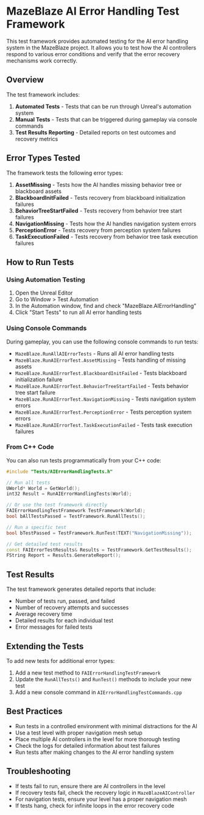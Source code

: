 # MazeBlaze AI Error Handling Test Framework

This test framework provides automated testing for the AI error handling system in the MazeBlaze project. It allows you to test how the AI controllers respond to various error conditions and verify that the error recovery mechanisms work correctly.

## Overview

The test framework includes:

1. **Automated Tests** - Tests that can be run through Unreal's automation system
2. **Manual Tests** - Tests that can be triggered during gameplay via console commands
3. **Test Results Reporting** - Detailed reports on test outcomes and recovery metrics

## Error Types Tested

The framework tests the following error types:

1. **AssetMissing** - Tests how the AI handles missing behavior tree or blackboard assets
2. **BlackboardInitFailed** - Tests recovery from blackboard initialization failures
3. **BehaviorTreeStartFailed** - Tests recovery from behavior tree start failures
4. **NavigationMissing** - Tests how the AI handles navigation system errors
5. **PerceptionError** - Tests recovery from perception system failures
6. **TaskExecutionFailed** - Tests recovery from behavior tree task execution failures

## How to Run Tests

### Using Automation Testing

1. Open the Unreal Editor
2. Go to Window > Test Automation
3. In the Automation window, find and check "MazeBlaze.AIErrorHandling"
4. Click "Start Tests" to run all AI error handling tests

### Using Console Commands

During gameplay, you can use the following console commands to run tests:

- `MazeBlaze.RunAllAIErrorTests` - Runs all AI error handling tests
- `MazeBlaze.RunAIErrorTest.AssetMissing` - Tests handling of missing assets
- `MazeBlaze.RunAIErrorTest.BlackboardInitFailed` - Tests blackboard initialization failure
- `MazeBlaze.RunAIErrorTest.BehaviorTreeStartFailed` - Tests behavior tree start failure
- `MazeBlaze.RunAIErrorTest.NavigationMissing` - Tests navigation system errors
- `MazeBlaze.RunAIErrorTest.PerceptionError` - Tests perception system errors
- `MazeBlaze.RunAIErrorTest.TaskExecutionFailed` - Tests task execution failures

### From C++ Code

You can also run tests programmatically from your C++ code:

```cpp
#include "Tests/AIErrorHandlingTests.h"

// Run all tests
UWorld* World = GetWorld();
int32 Result = RunAIErrorHandlingTests(World);

// Or use the test framework directly
FAIErrorHandlingTestFramework TestFramework(World);
bool bAllTestsPassed = TestFramework.RunAllTests();

// Run a specific test
bool bTestPassed = TestFramework.RunTest(TEXT("NavigationMissing"));

// Get detailed test results
const FAIErrorTestResults& Results = TestFramework.GetTestResults();
FString Report = Results.GenerateReport();
```

## Test Results

The test framework generates detailed reports that include:

- Number of tests run, passed, and failed
- Number of recovery attempts and successes
- Average recovery time
- Detailed results for each individual test
- Error messages for failed tests

## Extending the Tests

To add new tests for additional error types:

1. Add a new test method to `FAIErrorHandlingTestFramework`
2. Update the `RunAllTests()` and `RunTest()` methods to include your new test
3. Add a new console command in `AIErrorHandlingTestCommands.cpp`

## Best Practices

- Run tests in a controlled environment with minimal distractions for the AI
- Use a test level with proper navigation mesh setup
- Place multiple AI controllers in the level for more thorough testing
- Check the logs for detailed information about test failures
- Run tests after making changes to the AI error handling system

## Troubleshooting

- If tests fail to run, ensure there are AI controllers in the level
- If recovery tests fail, check the recovery logic in `MazeBlazeAIController`
- For navigation tests, ensure your level has a proper navigation mesh
- If tests hang, check for infinite loops in the error recovery code